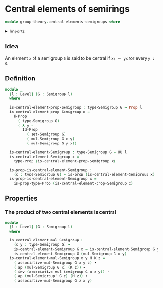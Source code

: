 # Central elements of semirings

```agda
module group-theory.central-elements-semigroups where
```

<details><summary>Imports</summary>

```agda
open import foundation.action-on-identifications-functions
open import foundation.identity-types
open import foundation.propositions
open import foundation.sets
open import foundation.universe-levels

open import group-theory.semigroups
```

</details>

## Idea

An element `x` of a semigroup `G` is said to be central if `xy ＝ yx` for every
`y : G`.

## Definition

```agda
module _
  {l : Level} (G : Semigroup l)
  where

  is-central-element-prop-Semigroup : type-Semigroup G → Prop l
  is-central-element-prop-Semigroup x =
    Π-Prop
      ( type-Semigroup G)
      ( λ y →
        Id-Prop
          ( set-Semigroup G)
          ( mul-Semigroup G x y)
          ( mul-Semigroup G y x))

  is-central-element-Semigroup : type-Semigroup G → UU l
  is-central-element-Semigroup x =
    type-Prop (is-central-element-prop-Semigroup x)

  is-prop-is-central-element-Semigroup :
    (x : type-Semigroup G) → is-prop (is-central-element-Semigroup x)
  is-prop-is-central-element-Semigroup x =
    is-prop-type-Prop (is-central-element-prop-Semigroup x)
```

## Properties

### The product of two central elements is central

```agda
module _
  {l : Level} (G : Semigroup l)
  where

  is-central-element-mul-Semigroup :
    (x y : type-Semigroup G) →
    is-central-element-Semigroup G x → is-central-element-Semigroup G y →
    is-central-element-Semigroup G (mul-Semigroup G x y)
  is-central-element-mul-Semigroup x y H K z =
    ( associative-mul-Semigroup G x y z) ∙
    ( ap (mul-Semigroup G x) (K z)) ∙
    ( inv (associative-mul-Semigroup G x z y)) ∙
    ( ap (mul-Semigroup' G y) (H z)) ∙
    ( associative-mul-Semigroup G z x y)
```
